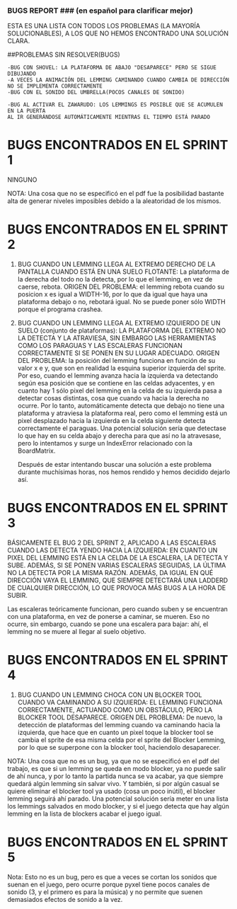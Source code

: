 ### BUGS REPORT ### (en español para clarificar mejor)

ESTA ES UNA LISTA CON TODOS LOS PROBLEMAS (LA MAYORÍA SOLUCIONABLES), A
LOS QUE NO HEMOS ENCONTRADO UNA SOLUCIÓN CLARA.

##PROBLEMAS SIN RESOLVER(BUGS)

    
    -BUG CON SHOVEL: LA PLATAFORMA DE ABAJO "DESAPARECE" PERO SE SIGUE DIBUJANDO
    -A VECES LA ANIMACIÓN DEL LEMMING CAMINANDO CUANDO CAMBIA DE DIRECCIÓN NO SE IMPLEMENTA CORRECTAMENTE
    -BUG CON EL SONIDO DEL UMBRELLA(POCOS CANALES DE SONIDO)
    
    -BUG AL ACTIVAR EL ZAWARUDO: LOS LEMMINGS ES POSIBLE QUE SE ACUMULEN EN LA PUERTA
    AL IR GENERÁNDOSE AUTOMÁTICAMENTE MIENTRAS EL TIEMPO ESTÁ PARADO

# BUGS ENCONTRADOS EN EL SPRINT 1

NINGUNO

NOTA: Una cosa que no se especificó en el pdf fue la posibilidad bastante alta de generar niveles imposibles debido a la aleatoridad de los mismos.

# BUGS ENCONTRADOS EN EL SPRINT 2

1. BUG CUANDO UN LEMMING LLEGA AL EXTREMO DERECHO DE LA PANTALLA CUANDO ESTÁ EN UNA SUELO FLOTANTE: La plataforma de la derecha del todo no la detecta, por lo que el lemming, en vez de caerse, rebota.
    ORIGEN DEL PROBLEMA: el lemming rebota cuando su posicion x es igual a WIDTH-16, por lo que da igual que haya una plataforma debajo o no, rebotará igual. No se puede poner sólo WIDTH porque el programa crashea.

2. BUG CUANDO UN LEMMING LLEGA AL EXTREMO IZQUIERDO DE UN SUELO (conjunto de plataformas): LA PLATAFORMA DEL EXTREMO NO LA DETECTA Y LA ATRAVIESA, SIN EMBARGO LAS HERRAMIENTAS COMO LOS PARAGUAS Y LAS ESCALERAS FUNCIONAN CORRECTAMENTE SI SE PONEN EN SU LUGAR ADECUADO.
    ORIGEN DEL PROBLEMA: la posición del lemming funciona en función de su valor x e y, que son en realidad la esquina superior izquierda del sprite. Por eso, cuando el lemming avanza hacia la izquierda va detectando según esa posición que se contiene en las celdas adyacentes, y en cuanto hay 1 sólo pixel del lemming en la celda de su izquierda pasa a detectar cosas distintas, cosa que cuando va hacia la derecha no ocurre. Por lo tanto, automáticamente detecta que debajo no tiene una plataforma y atraviesa la plataforma real, pero como el lemming está un pixel desplazado hacia la izquierda en la celda siguiente detecta correctamente el paraguas. Una potencial solución sería que detectase lo que hay en su celda abajo y derecha para que así no la atravesase, pero lo intentamos y surge un IndexError relacionado con la BoardMatrix.

    Después de estar intentando buscar una solución a este problema durante muchísimas horas, nos hemos rendido y hemos decidido dejarlo así.

# BUGS ENCONTRADOS EN EL SPRINT 3

BÁSICAMENTE EL BUG 2 DEL SPRINT 2, APLICADO A LAS ESCALERAS CUANDO LAS DETECTA YENDO HACIA LA IZQUIERDA: EN CUANTO UN PIXEL DEL LEMMING ESTÁ EN LA CELDA DE LA ESCALERA, LA DETECTA Y SUBE. ADEMÁS, SI SE PONEN VARIAS ESCALERAS SEGUIDAS, LA ÚLTIMA NO LA DETECTA POR LA MISMA RAZÓN. ADEMÁS, DA IGUAL EN QUÉ DIRECCIÓN VAYA EL LEMMING, QUE SIEMPRE DETECTARÁ UNA LADDERD DE CUALQUIER DIRECCIÓN, LO QUE PROVOCA MÁS BUGS A LA HORA DE SUBIR.

Las escaleras teóricamente funcionan, pero cuando suben y se encuentran con una plataforma, en vez de ponerse a caminar, se mueren. Eso no ocurre, sin embargo, cuando se pone una escalera para bajar: ahí, el lemming no se muere al llegar al suelo objetivo.



# BUGS ENCONTRADOS EN EL SPRINT 4

1. BUG CUANDO UN LEMMING CHOCA CON UN BLOCKER TOOL CUANDO VA CAMINANDO A SU IZQUIERDA: EL LEMMING FUNCIONA CORRECTAMENTE, ACTUANDO COMO UN OBSTÁCULO, PERO LA BLOCKER TOOL DESAPARECE. 
    ORIGEN DEL PROBLEMA: De nuevo, la detección de plataformas del lemming cuando va caminando hacia la izquierda, que hace que en cuanto un pixel toque la blocker tool se cambia el sprite de esa misma celda por el sprite del Blocker Lemming, por lo que se superpone con la blocker tool, haciendolo desaparecer.


NOTA: Una cosa que no es un bug, ya que no se especificó en el pdf del trabajo, es que si un lemming se queda en modo blocker, ya no puede salir de ahí nunca, y por lo tanto la partida nunca se va acabar, ya que siempre quedará algún lemming sin salvar vivo. Y también, si por algún casual se quiere eliminar el blocker tool ya usado (cosa un poco inútil), el blocker lemming seguirá ahí parado. Una potencial solución sería meter en una lista los lemmings salvados en modo blocker, y si el juego detecta que hay algún lemming en la lista de blockers acabar el juego igual.


# BUGS ENCONTRADOS EN EL SPRINT 5

Nota: Esto no es un bug, pero es que a veces se cortan los sonidos que suenan en el juego, pero ocurre porque pyxel tiene pocos canales de sonido (3, y el primero es para la música) y no permite que suenen demasiados efectos de sonido a la vez.







